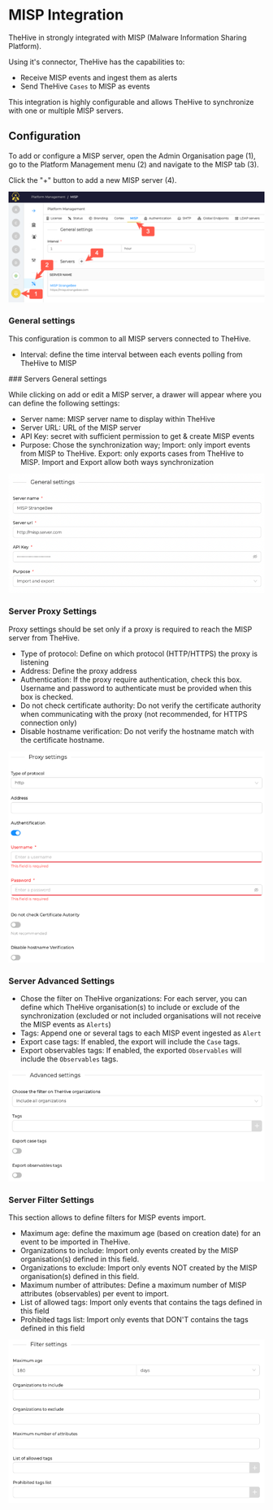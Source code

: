 # MISP Integration

TheHive in strongly integrated with MISP (Malware Information Sharing Platform). 

Using it's connector, TheHive has the capabilities to:
- Receive MISP events and ingest them as alerts
- Send TheHive `Cases` to MISP as events

This integration is highly configurable and allows TheHive to synchronize with one or multiple MISP servers.

## Configuration

To add or configure a MISP server, open the Admin Organisation page (1), go to the Platform Management menu (2) and navigate to the MISP tab (3).

Click the "+" button to add a new MISP server (4).

![MISP Connector configuration](images/configure_misp.png)

### General settings

This configuration is common to all MISP servers connected to TheHive.

- Interval: define the time interval between each events polling from TheHive to MISP

### Servers General settings

While clicking on add or edit a MISP server, a drawer will appear where you can define the following settings:

- Server name: MISP server name to display within TheHive
- Server URL: URL of the MISP server
- API Key: secret with sufficient permission to get & create MISP events
- Purpose: Chose the synchronization way; Import: only import events from MISP to TheHive. Export: only exports cases from TheHive to MISP. Import and Export allow both ways synchronization

![MISP Server General Settings](images/misp_general_settings.png)

### Server Proxy Settings

Proxy settings should be set only if a proxy is required to reach the MISP server from TheHive.

- Type of protocol: Define on which protocol (HTTP/HTTPS) the proxy is listening
- Address: Define the proxy address
- Authentication: If the proxy require authentication, check this box. Username and password to authenticate must be provided when this box is checked.
- Do not check certificate authority: Do not verify the certificate authority when communicating with the proxy (not recommended, for HTTPS connection only)
- Disable hostname verification: Do not verify the hostname match with the certificate hostname.

![MISP Server Proxy Settings](images/misp_proxy_settings.png)

### Server Advanced Settings

- Chose the filter on TheHive organizations: For each server, you can define which TheHive organisation(s) to include or exclude of the synchronization (excluded or not included organisations will not receive the MISP events as `Alerts`)
- Tags: Append one or several tags to each MISP event ingested as `Alert` 
- Export case tags: If enabled, the export will include the `Case` tags. 
- Export observables tags: If enabled, the exported `Observables` will include the `Observables` tags.

![MISP Server Advanced Settings](images/misp_advanced_settings.png)

### Server Filter Settings

This section allows to define filters for MISP events import. 

 - Maximum age: define the maximum age (based on creation date) for an event to be imported in TheHive.
 - Organizations to include: Import only events created by the MISP organisation(s) defined in this field.
 - Organizations to exclude: Import only events NOT created by the MISP organisation(s) defined in this field.
 - Maximum number of attributes: Define a maximum number of MISP attributes (observables) per event to import. 
 - List of allowed tags: Import only events that contains the tags defined in this field
 - Prohibited tags list: Import only events that DON'T contains the tags defined in this field

![MISP Server Filters Settings](images/misp_filter_settings.png)